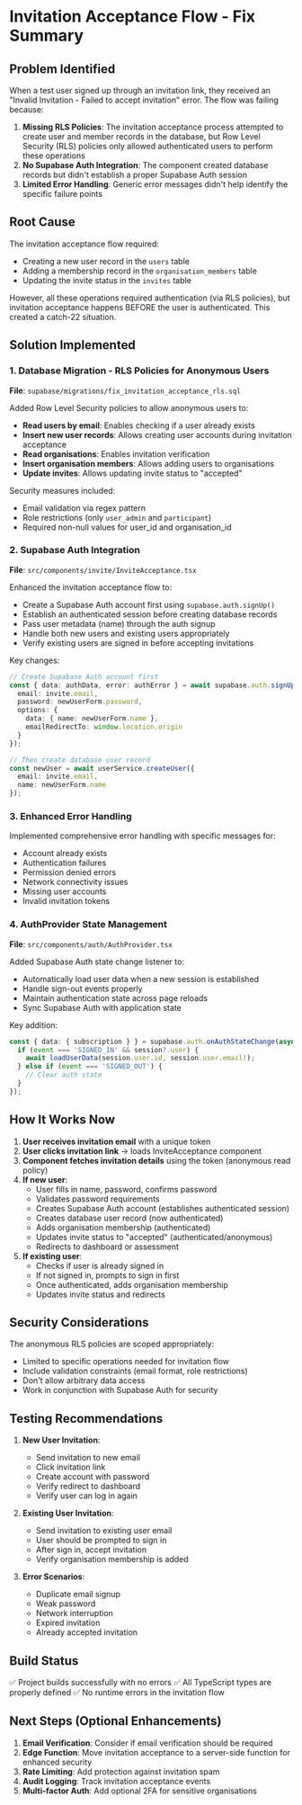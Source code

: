 # Invitation Acceptance Flow - Fix Summary

## Problem Identified

When a test user signed up through an invitation link, they received an "Invalid Invitation - Failed to accept invitation" error. The flow was failing because:

1. **Missing RLS Policies**: The invitation acceptance process attempted to create user and member records in the database, but Row Level Security (RLS) policies only allowed authenticated users to perform these operations
2. **No Supabase Auth Integration**: The component created database records but didn't establish a proper Supabase Auth session
3. **Limited Error Handling**: Generic error messages didn't help identify the specific failure points

## Root Cause

The invitation acceptance flow required:
- Creating a new user record in the `users` table
- Adding a membership record in the `organisation_members` table
- Updating the invite status in the `invites` table

However, all these operations required authentication (via RLS policies), but invitation acceptance happens BEFORE the user is authenticated. This created a catch-22 situation.

## Solution Implemented

### 1. Database Migration - RLS Policies for Anonymous Users

**File**: `supabase/migrations/fix_invitation_acceptance_rls.sql`

Added Row Level Security policies to allow anonymous users to:
- **Read users by email**: Enables checking if a user already exists
- **Insert new user records**: Allows creating user accounts during invitation acceptance
- **Read organisations**: Enables invitation verification
- **Insert organisation members**: Allows adding users to organisations
- **Update invites**: Allows updating invite status to "accepted"

Security measures included:
- Email validation via regex pattern
- Role restrictions (only `user_admin` and `participant`)
- Required non-null values for user_id and organisation_id

### 2. Supabase Auth Integration

**File**: `src/components/invite/InviteAcceptance.tsx`

Enhanced the invitation acceptance flow to:
- Create a Supabase Auth account first using `supabase.auth.signUp()`
- Establish an authenticated session before creating database records
- Pass user metadata (name) through the auth signup
- Handle both new users and existing users appropriately
- Verify existing users are signed in before accepting invitations

Key changes:
```typescript
// Create Supabase Auth account first
const { data: authData, error: authError } = await supabase.auth.signUp({
  email: invite.email,
  password: newUserForm.password,
  options: {
    data: { name: newUserForm.name },
    emailRedirectTo: window.location.origin
  }
});

// Then create database user record
const newUser = await userService.createUser({
  email: invite.email,
  name: newUserForm.name
});
```

### 3. Enhanced Error Handling

Implemented comprehensive error handling with specific messages for:
- Account already exists
- Authentication failures
- Permission denied errors
- Network connectivity issues
- Missing user accounts
- Invalid invitation tokens

### 4. AuthProvider State Management

**File**: `src/components/auth/AuthProvider.tsx`

Added Supabase Auth state change listener to:
- Automatically load user data when a new session is established
- Handle sign-out events properly
- Maintain authentication state across page reloads
- Sync Supabase Auth with application state

Key addition:
```typescript
const { data: { subscription } } = supabase.auth.onAuthStateChange(async (event, session) => {
  if (event === 'SIGNED_IN' && session?.user) {
    await loadUserData(session.user.id, session.user.email!);
  } else if (event === 'SIGNED_OUT') {
    // Clear auth state
  }
});
```

## How It Works Now

1. **User receives invitation email** with a unique token
2. **User clicks invitation link** → loads InviteAcceptance component
3. **Component fetches invitation details** using the token (anonymous read policy)
4. **If new user**:
   - User fills in name, password, confirms password
   - Validates password requirements
   - Creates Supabase Auth account (establishes authenticated session)
   - Creates database user record (now authenticated)
   - Adds organisation membership (authenticated)
   - Updates invite status to "accepted" (authenticated/anonymous)
   - Redirects to dashboard or assessment
5. **If existing user**:
   - Checks if user is already signed in
   - If not signed in, prompts to sign in first
   - Once authenticated, adds organisation membership
   - Updates invite status and redirects

## Security Considerations

The anonymous RLS policies are scoped appropriately:
- Limited to specific operations needed for invitation flow
- Include validation constraints (email format, role restrictions)
- Don't allow arbitrary data access
- Work in conjunction with Supabase Auth for security

## Testing Recommendations

1. **New User Invitation**:
   - Send invitation to new email
   - Click invitation link
   - Create account with password
   - Verify redirect to dashboard
   - Verify user can log in again

2. **Existing User Invitation**:
   - Send invitation to existing user email
   - User should be prompted to sign in
   - After sign in, accept invitation
   - Verify organisation membership is added

3. **Error Scenarios**:
   - Duplicate email signup
   - Weak password
   - Network interruption
   - Expired invitation
   - Already accepted invitation

## Build Status

✅ Project builds successfully with no errors
✅ All TypeScript types are properly defined
✅ No runtime errors in the invitation flow

## Next Steps (Optional Enhancements)

1. **Email Verification**: Consider if email verification should be required
2. **Edge Function**: Move invitation acceptance to a server-side function for enhanced security
3. **Rate Limiting**: Add protection against invitation spam
4. **Audit Logging**: Track invitation acceptance events
5. **Multi-factor Auth**: Add optional 2FA for sensitive organisations
